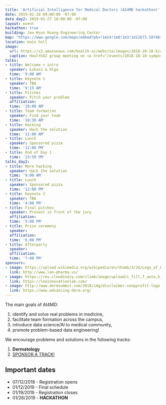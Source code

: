 ```yaml
---
title: 'Artificial Intelligence for Medical Doctors (AI4MD hackathon)'
date: 2019-01-26 09:00:00 -07:00
date_day2: 2019-01-27 18:00:00 -07:00
layout: event
hackathon: true
building: Jen-Hsun Huang Engineering Center
map: "https://www.google.com/maps/embed?pb=!1m14!1m8!1m3!1d12673.5874637426!2d-122.1741965!3d37.4277284!3m2!1i1024!2i768!4f13.1!3m3!1m2!1s0x0%3A0xe4be58a43178043f!2sJen-Hsun+Huang+Engineering+Center!5e0!3m2!1sen!2sus!4v1542866389198"
location: main hall
image:
  url: https://s3.amazonaws.com/health-ai/website/images/2018-10-18-kickoff/IMG_5146.jpg
  caption: HealthAI group meeting on <a href="/events/2018-10-18-symposium.html">10/18/2018</a>
talks:
- title: Welcome + intro
  speaker: Łukasz & Olga
  time: '9:00 AM'
- title: Keynote 1
  speaker: TBA
  time: '9:15 AM'
- title: Pitches
  speaker: Pitch your problem
  affiliation: 
  time: '10:00 AM'
- title: Team formation
  speaker: Find your team
  time: '10:30 AM'
- title: Hacking
  speaker: Hack the solution
  time: '11:00 AM'
- title: Lunch
  speaker: Sponsored pizza
  time: '12:00 PM'
- title: End of Day 1
  time: '23:59 PM'
talks_day2:
- title: More hacking
  speaker: Hack the solution
  time: '9:00 AM'
- title: Lunch
  speaker: Sponsored pizza
  time: '12:00 PM'
- title: Keynote 2
  speaker: TBA
  time: '4:00 PM'
- title: Final pitches
  speaker: Present in front of the jury
  affiliation: 
  time: '5:00 PM'
- title: Prize ceremony
  speaker: 
  affiliation: 
  time: '6:00 PM'
- title: Afterparty
  speaker: 
  affiliation: 
  time: '7:00 PM'
sponsors:
- image: https://upload.wikimedia.org/wikipedia/en/thumb/3/3d/Logo_of_Leo_Pharma.png/220px-Logo_of_Leo_Pharma.png
  link: http://www.leo-pharma.us/
- image: https://res.cloudinary.com/climb/image/upload/c_fill,f_auto,h_250,w_250,q_80/v1482095592/luqx80jqvqudqyetm1tu
  link: https://leoinnovationlab.com/
- image: http://www.dermsummit.com/2018/img/disclaimer-nonpprofit-logo.png
  link: https://www.advancing-derm.org/
---
```


The main goals of AI4MD:

1. identify and solve real problems in medicine,
2. facilitate team formation across the campus,
3. introduce data science/AI to medical community,
4. promote problem-based data engineering!

We encourage problems and solutions in the following tracks:

1. **Dermatology**
2. <a href="mailto:lukasz.kidzinski@stanford.edu">SPONSOR A TRACK!</a>

## Important dates

* 07/12/2018 - Registration opens
* 01/12/2019 - Final schedule
* 01/19/2019 - Registration closes
* 01/26/2019 - **HACKATHON**	 

<!--a href="https://www.eventbrite.com/e/the-future-of-healthcare-healthai-stanford-sypmosium-tickets-50799093456?ref=ebtnebregn" target="_blank"><img src="https://www.eventbrite.com/custombutton?eid=50799093456" alt="Eventbrite - The future of healthcare - HealthAI @ Stanford sypmosium" /></a-->

